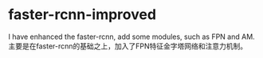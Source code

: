 # faster-rcnn-improved
I have enhanced the faster-rcnn, add some modules, such as FPN and AM.主要是在faster-rcnn的基础之上，加入了FPN特征金字塔网络和注意力机制。
